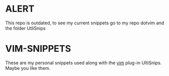 
# ALERT #

This repo is outdated, to see my current snippets go to my repo dotvim and the folder UtliSnips


# VIM-SNIPPETS #

These are my personal snippets used along with the [vim](http://vim.org) plug-in UltiSnips.
Maybe you like them.
